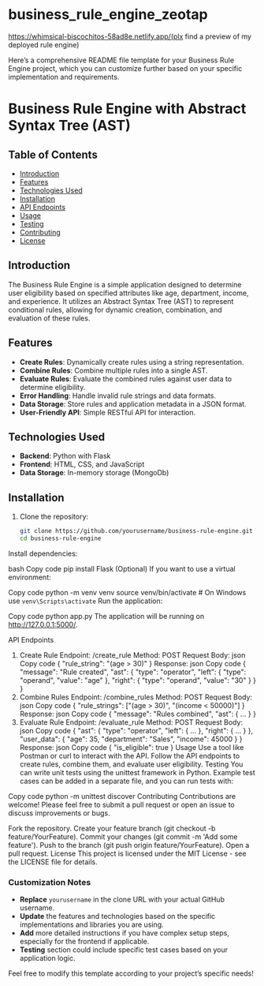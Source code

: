 # business_rule_engine_zeotap

https://whimsical-biscochitos-58ad8e.netlify.app/(plx find a preview of my deployed rule engine)


Here’s a comprehensive README file template for your Business Rule Engine project, which you can customize further based on your specific implementation and requirements.


# Business Rule Engine with Abstract Syntax Tree (AST)

## Table of Contents
- [Introduction](#introduction)
- [Features](#features)
- [Technologies Used](#technologies-used)
- [Installation](#installation)
- [API Endpoints](#api-endpoints)
- [Usage](#usage)
- [Testing](#testing)
- [Contributing](#contributing)
- [License](#license)

## Introduction
The Business Rule Engine is a simple application designed to determine user eligibility based on specified attributes like age, department, income, and experience. It utilizes an Abstract Syntax Tree (AST) to represent conditional rules, allowing for dynamic creation, combination, and evaluation of these rules.

## Features
- **Create Rules**: Dynamically create rules using a string representation.
- **Combine Rules**: Combine multiple rules into a single AST.
- **Evaluate Rules**: Evaluate the combined rules against user data to determine eligibility.
- **Error Handling**: Handle invalid rule strings and data formats.
- **Data Storage**: Store rules and application metadata in a JSON format.
- **User-Friendly API**: Simple RESTful API for interaction.

## Technologies Used
- **Backend**: Python with Flask
- **Frontend**: HTML, CSS, and JavaScript
- **Data Storage**: In-memory storage (MongoDb)

## Installation
1. Clone the repository:
   ```bash
   git clone https://github.com/yourusername/business-rule-engine.git
   cd business-rule-engine
Install dependencies:

bash
Copy code
pip install Flask
(Optional) If you want to use a virtual environment:

Copy code
python -m venv venv
source venv/bin/activate  # On Windows use `venv\Scripts\activate`
Run the application:


Copy code
python app.py
The application will be running on http://127.0.0.1:5000/.

API Endpoints
1. Create Rule
Endpoint: /create_rule
Method: POST
Request Body:
json
Copy code
{
    "rule_string": "(age > 30)"
}
Response:
json
Copy code
{
    "message": "Rule created",
    "ast": { "type": "operator", "left": { "type": "operand", "value": "age" }, "right": { "type": "operand", "value": "30" } }
}
2. Combine Rules
Endpoint: /combine_rules
Method: POST
Request Body:
json
Copy code
{
    "rule_strings": ["(age > 30)", "(income < 50000)"]
}
Response:
json
Copy code
{
    "message": "Rules combined",
    "ast": { ... }
}
3. Evaluate Rule
Endpoint: /evaluate_rule
Method: POST
Request Body:
json
Copy code
{
    "ast": { "type": "operator", "left": { ... }, "right": { ... } },
    "user_data": { "age": 35, "department": "Sales", "income": 45000 }
}
Response:
json
Copy code
{
    "is_eligible": true
}
Usage
Use a tool like Postman or curl to interact with the API.
Follow the API endpoints to create rules, combine them, and evaluate user eligibility.
Testing
You can write unit tests using the unittest framework in Python.
Example test cases can be added in a separate file, and you can run tests with:


Copy code
python -m unittest discover
Contributing
Contributions are welcome! Please feel free to submit a pull request or open an issue to discuss improvements or bugs.

Fork the repository.
Create your feature branch (git checkout -b feature/YourFeature).
Commit your changes (git commit -m 'Add some feature').
Push to the branch (git push origin feature/YourFeature).
Open a pull request.
License
This project is licensed under the MIT License - see the LICENSE file for details.


### Customization Notes
- **Replace** `yourusername` in the clone URL with your actual GitHub username.
- **Update** the features and technologies based on the specific implementations and libraries you are using.
- **Add** more detailed instructions if you have complex setup steps, especially for the frontend if applicable.
- **Testing** section could include specific test cases based on your application logic. 

Feel free to modify this template according to your project’s specific needs!
